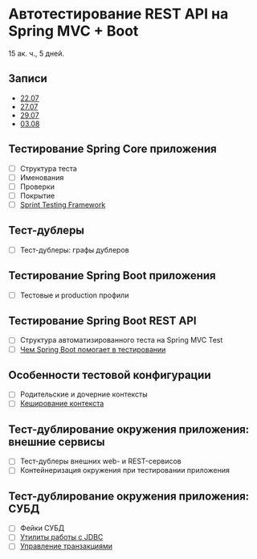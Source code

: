 Автотестирование REST API на Spring MVC + Boot
==============================================
15 ак. ч., 5 дней.

Записи
------
- [22.07](https://us02web.zoom.us/rec/share/QgtWLp4_VaRSeWxImLLiqVmZANRMc1zwKRhGDOuBH7QLRUUly4LIcRraKAP2kYEA.hbWWyHzegpjgyQh8)
- [27.07](https://us02web.zoom.us/rec/share/wd0P_bP-BvTjrIPistg4bk5nNNGoobe_TL3s9pkyDOlkgYlD-zk_XWsAYRyRi2lm.jyC6Awa4LXwI7gUZ)
- [29.07](https://us02web.zoom.us/rec/share/rQuBUeEYlz0pbpzaBRzC4Fbn5Bn_cUaJA99PAeLce6q0mW8hqqCvxc1eRzmxl1d9.ujfgKcIQoaHYKtsZ)
- [03.08](https://us02web.zoom.us/rec/share/mOWwt977UTTf7xXNeu896e7klwQzWF6AJEnr910qHWV8nHatxlGPaIzCwURIMbjw.lgttvsvCo6JJMqf_)

Тестирование Spring Core приложения
-----------------------------------
- [ ] Структура теста
- [ ] Именования
- [ ] Проверки
- [ ] Покрытие
- [ ] [Sprint Testing Framework](https://docs.spring.io/spring-framework/docs/current/reference/html/testing.html)

Тест-дублеры
------------
- [ ] Тест-дублеры: графы дублеров

Тестирование Spring Boot приложения
-----------------------------------
- [ ] Тестовые и production профили

Тестирование Spring Boot REST API
---------------------------------
- [ ] Структура автоматизированного теста на Spring MVC Test
- [ ] [Чем Spring Boot помогает в тестировании](https://docs.spring.io/spring-boot/docs/current/reference/htmlsingle/#boot-features-testing)

Особенности тестовой конфигурации
---------------------------------
- [ ] Родительские и дочерние контексты
- [ ] [Кеширование контекста](https://docs.spring.io/spring-framework/docs/current/spring-framework-reference/testing.html#testcontext-ctx-management-caching)

Тест-дублирование окружения приложения: внешние сервисы
-------------------------------------------------------
- [ ] Тест-дублеры внешних web- и REST-сервисов
- [ ] Контейнеризация окружения при тестировании приложения

Тест-дублирование окружения приложения: СУБД
--------------------------------------------
- [ ] Фейки СУБД
- [ ] [Утилиты работы с JDBC](https://docs.spring.io/spring-framework/docs/current/spring-framework-reference/testing.html#integration-testing-support-jdbc)
- [ ] [Управление транзакциями](https://docs.spring.io/spring-framework/docs/current/spring-framework-reference/testing.html#testcontext-tx-annotation-demo)
